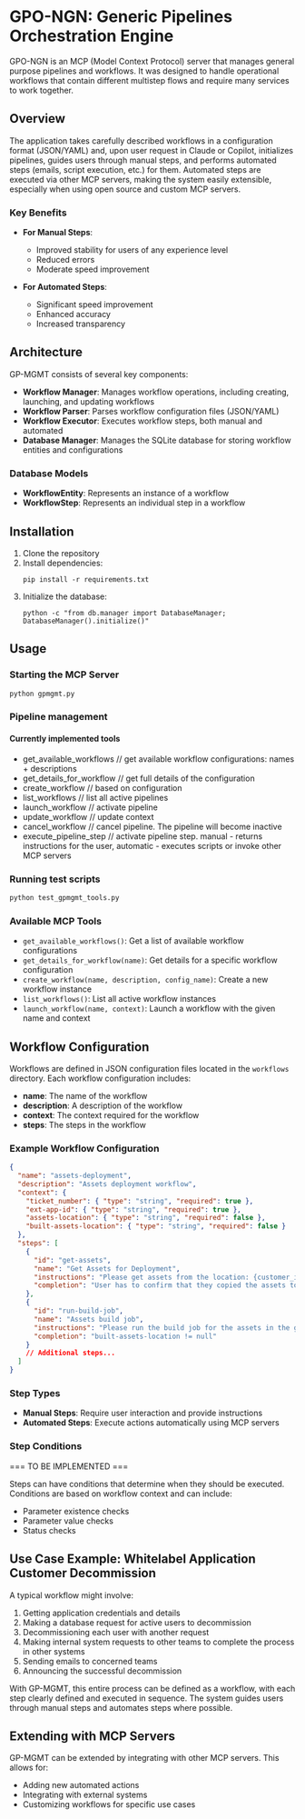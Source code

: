# GPO-NGN: Generic Pipelines Orchestration Engine

GPO-NGN is an MCP (Model Context Protocol) server that manages general purpose pipelines and workflows. It was designed to handle operational workflows that contain different multistep flows and require many services to work together.

## Overview

The application takes carefully described workflows in a configuration format (JSON/YAML) and, upon user request in Claude or Copilot, initializes pipelines, guides users through manual steps, and performs automated steps (emails, script execution, etc.) for them. Automated steps are executed via other MCP servers, making the system easily extensible, especially when using open source and custom MCP servers.

### Key Benefits

- **For Manual Steps**: 
  - Improved stability for users of any experience level
  - Reduced errors
  - Moderate speed improvement

- **For Automated Steps**:
  - Significant speed improvement
  - Enhanced accuracy
  - Increased transparency

## Architecture

GP-MGMT consists of several key components:

- **Workflow Manager**: Manages workflow operations, including creating, launching, and updating workflows
- **Workflow Parser**: Parses workflow configuration files (JSON/YAML)
- **Workflow Executor**: Executes workflow steps, both manual and automated
- **Database Manager**: Manages the SQLite database for storing workflow entities and configurations

### Database Models

- **WorkflowEntity**: Represents an instance of a workflow
- **WorkflowStep**: Represents an individual step in a workflow

## Installation

1. Clone the repository
2. Install dependencies:
   ```
   pip install -r requirements.txt
   ```
3. Initialize the database:
   ```
   python -c "from db.manager import DatabaseManager; DatabaseManager().initialize()"
   ```

## Usage

### Starting the MCP Server

```bash
python gpmgmt.py
```

### Pipeline management
#### Currently implemented tools
- get_available_workflows // get available workflow configurations: names + descriptions
- get_details_for_workflow // get full details of the configuration
- create_workflow // based on configuration
- list_workflows // list all active pipelines
- launch_workflow // activate pipeline
- update_workflow // update context
- cancel_workflow // cancel pipeline. The pipeline will become inactive
- execute_pipeline_step // activate pipeline step. manual - returns instructions for the user, automatic - executes scripts or invoke other MCP servers

### Running test scripts

```bash
python test_gpmgmt_tools.py
```

### Available MCP Tools

- `get_available_workflows()`: Get a list of available workflow configurations
- `get_details_for_workflow(name)`: Get details for a specific workflow configuration
- `create_workflow(name, description, config_name)`: Create a new workflow instance
- `list_workflows()`: List all active workflow instances
- `launch_workflow(name, context)`: Launch a workflow with the given name and context

## Workflow Configuration

Workflows are defined in JSON configuration files located in the `workflows` directory. Each workflow configuration includes:

- **name**: The name of the workflow
- **description**: A description of the workflow
- **context**: The context required for the workflow
- **steps**: The steps in the workflow

### Example Workflow Configuration

```json
{
  "name": "assets-deployment",
  "description": "Assets deployment workflow",
  "context": {
    "ticket_number": { "type": "string", "required": true },
    "ext-app-id": { "type": "string", "required": true },
    "assets-location": { "type": "string", "required": false },
    "built-assets-location": { "type": "string", "required": false }
  },
  "steps": [
    {
      "id": "get-assets",
      "name": "Get Assets for Deployment",
      "instructions": "Please get assets from the location: {customer_id} and copy them to the git repo folder.",
      "completion": "User has to confirm that they copied the assets to the git repo folder."
    },
    {
      "id": "run-build-job",
      "name": "Assets build job",
      "instructions": "Please run the build job for the assets in the git repo folder then provide it to build-assets-location property.",
      "completion": "built-assets-location != null"
    }
    // Additional steps...
  ]
}
```

### Step Types

- **Manual Steps**: Require user interaction and provide instructions
- **Automated Steps**: Execute actions automatically using MCP servers

### Step Conditions

=== TO BE IMPLEMENTED ===

Steps can have conditions that determine when they should be executed. Conditions are based on workflow context and can include:

- Parameter existence checks
- Parameter value checks
- Status checks

## Use Case Example: Whitelabel Application Customer Decommission

A typical workflow might involve:

1. Getting application credentials and details
2. Making a database request for active users to decommission
3. Decommissioning each user with another request
4. Making internal system requests to other teams to complete the process in other systems
5. Sending emails to concerned teams
6. Announcing the successful decommission

With GP-MGMT, this entire process can be defined as a workflow, with each step clearly defined and executed in sequence. The system guides users through manual steps and automates steps where possible.

## Extending with MCP Servers

GP-MGMT can be extended by integrating with other MCP servers. This allows for:

- Adding new automated actions
- Integrating with external systems
- Customizing workflows for specific use cases
